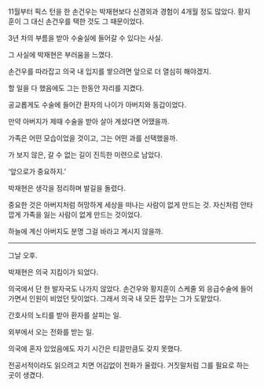 11월부터 픽스 턴을 한 손건우는 박재현보다 신경외과 경험이 4개월 정도 많았다. 황지훈이 그 대신 손건우를 택한 것도 그 때문이었다.

3년 차의 부름을 받아 수술실에 들어갈 수 있다는 사실.

그 사실에 박재현은 부러움을 느꼈다.

손건우를 따라잡고 의국 내 입지를 쌓으려면 앞으로 더 열심히 해야겠지.

할 일을 다 했음에도 그는 한동안 자리를 지켰다.

공교롭게도 수술에 들어간 환자의 나이가 아버지와 동갑이었다.

만약 아버지가 제때 수술을 받아 살아 계셨다면 어땠을까.

가족은 어떤 모습이었을 것이고, 그는 어떤 과를 선택했을까.

가 보지 않은, 갈 수 없는 길이 진득한 미련으로 남았다.

‘앞으로가 중요하지.’

박재현은 생각을 정리하며 발길을 돌렸다.

중요한 것은 아버지처럼 허망하게 세상을 떠나는 사람이 없게 만드는 것. 자신처럼 안타깝게 가족을 잃는 사람이 없게 만드는 것이었다.

하늘에 계신 아버지도 분명 그걸 바라고 계시지 않을까.

* * *

그날 오후.

박재현은 의국 지킴이가 되었다.

의국에서 단 한 발자국도 나가지 않았다. 손건우와 황지훈이 스케줄 외 응급수술에 들어가면서 인원이 비었던 탓이었다. 그래서 의국 내 모든 잡무는 그가 도맡았다.

간호사의 노티를 받아 환자를 살피는 일.

외부에서 오는 전화를 받는 일.

의국에 혼자 있었음에도 자기 시간은 티끌만큼도 갖지 못했다.

전공서적이라도 읽으려고 치면 어김없이 전화가 울렸다. 거짓말처럼 그를 필요로 하는 곳이 생겼다.